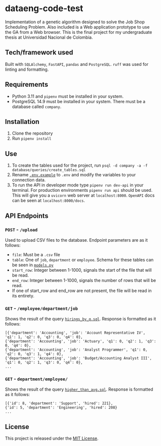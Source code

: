 # dataeng-code-test

Implementation of a genetic algorithm designed to solve the Job Shop Scheduling Problem. Also included is a Web application prototype to use the GA from a Web browser. This is the final project for my undergraduate thesis at Universidad Nacional de Colombia.

## Tech/framework used

Built with `SQLAlchemy`, `FastAPI`, `pandas` and `PostgreSQL`. `ruff` was used for linting and formatting.

## Requirements

* Python 3.11 and `pipenv` must be installed in your system.
* PostgreSQL 14.9 must be installed in your system. There must be a database called `company`.

## Installation

1. Clone the repository
2. Run `pipenv install`

## Use

1) To create the tables used for the project, run `psql -d company -a -f database/queries/create_tables.sql`
2) Rename [`.env.example`](.env.example) to `.env` and modify the variables to your connection data.
3) To run the API in developer mode type `pipenv run dev-api` in your terminal. For production environments `pipenv run api` should be used. This will give you a `uvicorn` web server at `localhost:8000`. `OpenAPI` docs can be seen at `localhost:8000/docs`.

## API Endpoints

### `POST` - `/upload`

Used to upload CSV files to the database. Endpoint parameters are as it follows:
* `file`: Must be a `.csv` file
* `table`: One of `job`, `department` or `employee`. Schema for these tables can be seen in [`models.py`](database/models.py)
* `start_row`: Integer between 1-1000, signals the start of the file that will be read.
* `end_row`: Integer between 1-1000, signals the number of rows that will be read.
* If one of start_row and end_row are not present, the file will be read in its entirety.

### `GET` - `/employee/department/job`

Shows the result of the query [`hirings_by_q.sql`](database/queries/hirings_by_q.sql). Response is formatted as it follows:

```
[{'department': 'Accounting', 'job': 'Account Representative IV', 'q1': 1, 'q2': 0, 'q3': 0, 'q4': 0}, 
{'department': 'Accounting', 'job': 'Actuary', 'q1': 0, 'q2': 1, 'q3': 0, 'q4': 0}, 
{'department': 'Accounting', 'job': 'Analyst Programmer', 'q1': 0, 'q2': 0, 'q3': 1, 'q4': 0}, 
{'department': 'Accounting', 'job': 'Budget/Accounting Analyst III', 'q1': 0, 'q2': 1, 'q3': 0, 'q4': 0}, 
...
```

### `GET` - `department/employee/`

Shows the result of the query [`higher_than_avg.sql`](database/queries/higher_than_avg.sql). Response is formatted as it follows:

```
[{'id': 8, 'department': 'Support', 'hired': 221}, 
{'id': 5, 'department': 'Engineering', 'hired': 208}
...
```

## License
This project is released under the [MIT License](https://choosealicense.com/licenses/mit/).
